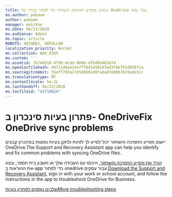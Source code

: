 ```yaml
---
title: שימוש במסייע ההתקנה והשחזור כדי לפתור בעיות של OneDrive עבור עסק
ms.author: pebaum
author: pebaum
manager: mnirkhe
ms.date: 04/21/2020
ms.audience: Admin
ms.topic: article
ROBOTS: NOINDEX, NOFOLLOW
localization_priority: Normal
ms.collection: Adm_O365
ms.custom: ''
ms.assetid: 76748918-479b-4cdd-8666-dfbd6b483b74
ms.openlocfilehash: 84711d6ae14e7ff845a50143a4378ef65d9587ca
ms.sourcegitcommit: 55eff703a17e500681d8fa6a87eb067019ade3cc
ms.translationtype: MT
ms.contentlocale: he-IL
ms.lasthandoff: 04/22/2020
ms.locfileid: "43710624"
---
```

# <a name="fix-onedrive-sync-problems"></a><span data-ttu-id="0b55e-102">פתרון בעיות סינכרון ב- OneDrive</span><span class="sxs-lookup"><span data-stu-id="0b55e-102">Fix OneDrive sync problems</span></span>

<span data-ttu-id="0b55e-103">יישום מסייע התמיכה והשחזור יכול לסייע לך לזהות ולתקן בעיות נפוצות בסינכרון קבצים OneDrive.</span><span class="sxs-lookup"><span data-stu-id="0b55e-103">The Support and Recovery Assistant app can help you identify and fix common problems with syncing OneDrive files.</span></span> 
  
<span data-ttu-id="0b55e-104">[הורד את מסייע התמיכה והשחזור](https://aka.ms/sara), היכנס עם העבודה שלך או חשבון בית הספר, ובצע את ההוראות ב-app כדי לפתור onedrive עבור עסקים.</span><span class="sxs-lookup"><span data-stu-id="0b55e-104">[Download the Support and Recovery Assistant](https://aka.ms/sara), sign in with your work or school account, and follow the instructions in the app to troubleshoot OneDrive for Business.</span></span> 
  
[<span data-ttu-id="0b55e-105">שלבים נוספים לפתרון בעיות</span><span class="sxs-lookup"><span data-stu-id="0b55e-105">More troubleshooting steps</span></span>](https://go.microsoft.com/fwlink/?linkid=872097)
  

